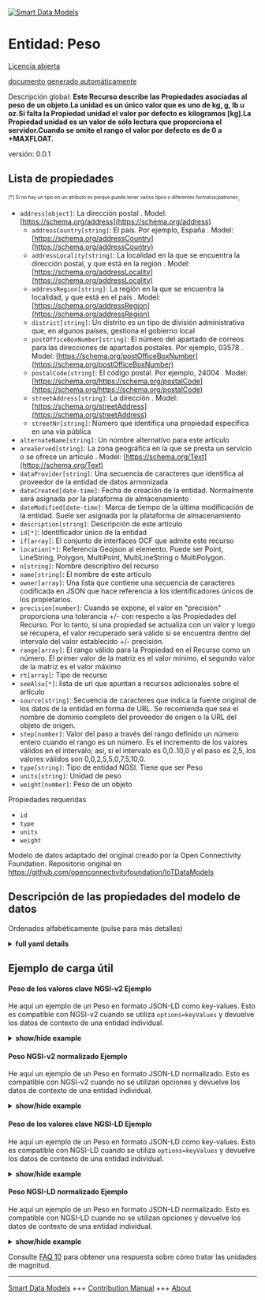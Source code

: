 <!-- 10-Header -->  
[![Smart Data Models](https://smartdatamodels.org/wp-content/uploads/2022/01/SmartDataModels_logo.png "Logo")](https://smartdatamodels.org)  
Entidad: Peso  
=============<!-- /10-Header -->  
<!-- 15-License -->  
[Licencia abierta](https://github.com/smart-data-models//dataModel.OCF/blob/master/Weight/LICENSE.md)  
[documento generado automáticamente](https://docs.google.com/presentation/d/e/2PACX-1vTs-Ng5dIAwkg91oTTUdt8ua7woBXhPnwavZ0FxgR8BsAI_Ek3C5q97Nd94HS8KhP-r_quD4H0fgyt3/pub?start=false&loop=false&delayms=3000#slide=id.gb715ace035_0_60)  
<!-- /15-License -->  
<!-- 20-Description -->  
Descripción global: **Este Recurso describe las Propiedades asociadas al peso de un objeto.La unidad es un único valor que es uno de kg, g, lb u oz.Si falta la Propiedad unidad el valor por defecto es kilogramos [kg].La Propiedad unidad es un valor de sólo lectura que proporciona el servidor.Cuando se omite el rango el valor por defecto es de 0 a +MAXFLOAT.**  
versión: 0.0.1  
<!-- /20-Description -->  
<!-- 30-PropertiesList -->  

## Lista de propiedades  

<sup><sub>[*] Si no hay un tipo en un atributo es porque puede tener varios tipos o diferentes formatos/patrones</sub></sup>.  
- `address[object]`: La dirección postal  . Model: [https://schema.org/address](https://schema.org/address)	- `addressCountry[string]`: El país. Por ejemplo, España  . Model: [https://schema.org/addressCountry](https://schema.org/addressCountry)  
	- `addressLocality[string]`: La localidad en la que se encuentra la dirección postal, y que está en la región  . Model: [https://schema.org/addressLocality](https://schema.org/addressLocality)  
	- `addressRegion[string]`: La región en la que se encuentra la localidad, y que está en el país  . Model: [https://schema.org/addressRegion](https://schema.org/addressRegion)  
	- `district[string]`: Un distrito es un tipo de división administrativa que, en algunos países, gestiona el gobierno local    
	- `postOfficeBoxNumber[string]`: El número del apartado de correos para las direcciones de apartados postales. Por ejemplo, 03578  . Model: [https://schema.org/postOfficeBoxNumber](https://schema.org/postOfficeBoxNumber)  
	- `postalCode[string]`: El código postal. Por ejemplo, 24004  . Model: [https://schema.org/https://schema.org/postalCode](https://schema.org/https://schema.org/postalCode)  
	- `streetAddress[string]`: La dirección  . Model: [https://schema.org/streetAddress](https://schema.org/streetAddress)  
	- `streetNr[string]`: Número que identifica una propiedad específica en una vía pública    
- `alternateName[string]`: Un nombre alternativo para este artículo  - `areaServed[string]`: La zona geográfica en la que se presta un servicio o se ofrece un artículo  . Model: [https://schema.org/Text](https://schema.org/Text)- `dataProvider[string]`: Una secuencia de caracteres que identifica al proveedor de la entidad de datos armonizada  - `dateCreated[date-time]`: Fecha de creación de la entidad. Normalmente será asignada por la plataforma de almacenamiento  - `dateModified[date-time]`: Marca de tiempo de la última modificación de la entidad. Suele ser asignada por la plataforma de almacenamiento  - `description[string]`: Descripción de este artículo  - `id[*]`: Identificador único de la entidad  - `if[array]`: El conjunto de interfaces OCF que admite este recurso  - `location[*]`: Referencia Geojson al elemento. Puede ser Point, LineString, Polygon, MultiPoint, MultiLineString o MultiPolygon.  - `n[string]`: Nombre descriptivo del recurso  - `name[string]`: El nombre de este artículo  - `owner[array]`: Una lista que contiene una secuencia de caracteres codificada en JSON que hace referencia a los identificadores únicos de los propietarios.  - `precision[number]`: Cuando se expone, el valor en "precisión" proporciona una tolerancia +/- con respecto a las Propiedades del Recurso. Por lo tanto, si una propiedad se actualiza con un valor y luego se recupera, el valor recuperado será válido si se encuentra dentro del intervalo del valor establecido +/- precisión.  - `range[array]`: El rango válido para la Propiedad en el Recurso como un número. El primer valor de la matriz es el valor mínimo, el segundo valor de la matriz es el valor máximo  - `rt[array]`: Tipo de recurso  - `seeAlso[*]`: lista de uri que apuntan a recursos adicionales sobre el artículo  - `source[string]`: Secuencia de caracteres que indica la fuente original de los datos de la entidad en forma de URL. Se recomienda que sea el nombre de dominio completo del proveedor de origen o la URL del objeto de origen.  - `step[number]`: Valor del paso a través del rango definido un número entero cuando el rango es un número.  Es el incremento de los valores válidos en el intervalo; así, si el intervalo es 0,0..10,0 y el paso es 2,5, los valores válidos son 0,0,2,5,5,0,7,5,10,0.  - `type[string]`: Tipo de entidad NGSI. Tiene que ser Peso  - `units[string]`: Unidad de peso  - `weight[number]`: Peso de un objeto  <!-- /30-PropertiesList -->  
<!-- 35-RequiredProperties -->  
Propiedades requeridas  
- `id`  - `type`  - `units`  - `weight`  <!-- /35-RequiredProperties -->  
<!-- 40-RequiredProperties -->  
Modelo de datos adaptado del original creado por la Open Connectivity Foundation. Repositorio original en https://github.com/openconnectivityfoundation/IoTDataModels  
<!-- /40-RequiredProperties -->  
<!-- 50-DataModelHeader -->  
## Descripción de las propiedades del modelo de datos  
Ordenados alfabéticamente (pulse para más detalles)  
<!-- /50-DataModelHeader -->  
<!-- 60-ModelYaml -->  
<details><summary><strong>full yaml details</strong></summary>    
```yaml  
Weight:    
  description: 'This Resource describes the Properties associated with weight of an object.The unit is a single value that is one of kg, g, lb or oz.If the unit Property is missing the default is kilograms [kg].The unit Property is a read-only value that is provided by the server.When range is omitted the default is 0 to +MAXFLOAT.'    
  properties:    
    address:    
      description: The mailing address    
      properties:    
        addressCountry:    
          description: 'The country. For example, Spain'    
          type: string    
          x-ngsi:    
            model: https://schema.org/addressCountry    
            type: Property    
        addressLocality:    
          description: 'The locality in which the street address is, and which is in the region'    
          type: string    
          x-ngsi:    
            model: https://schema.org/addressLocality    
            type: Property    
        addressRegion:    
          description: 'The region in which the locality is, and which is in the country'    
          type: string    
          x-ngsi:    
            model: https://schema.org/addressRegion    
            type: Property    
        district:    
          description: 'A district is a type of administrative division that, in some countries, is managed by the local government'    
          type: string    
          x-ngsi:    
            type: Property    
        postOfficeBoxNumber:    
          description: 'The post office box number for PO box addresses. For example, 03578'    
          type: string    
          x-ngsi:    
            model: https://schema.org/postOfficeBoxNumber    
            type: Property    
        postalCode:    
          description: 'The postal code. For example, 24004'    
          type: string    
          x-ngsi:    
            model: https://schema.org/https://schema.org/postalCode    
            type: Property    
        streetAddress:    
          description: The street address    
          type: string    
          x-ngsi:    
            model: https://schema.org/streetAddress    
            type: Property    
        streetNr:    
          description: Number identifying a specific property on a public street    
          type: string    
          x-ngsi:    
            type: Property    
      type: object    
      x-ngsi:    
        model: https://schema.org/address    
        type: Property    
    alternateName:    
      description: An alternative name for this item    
      type: string    
      x-ngsi:    
        type: Property    
    areaServed:    
      description: The geographic area where a service or offered item is provided    
      type: string    
      x-ngsi:    
        model: https://schema.org/Text    
        type: Property    
    dataProvider:    
      description: A sequence of characters identifying the provider of the harmonised data entity    
      type: string    
      x-ngsi:    
        type: Property    
    dateCreated:    
      description: Entity creation timestamp. This will usually be allocated by the storage platform    
      format: date-time    
      type: string    
      x-ngsi:    
        type: Property    
    dateModified:    
      description: Timestamp of the last modification of the entity. This will usually be allocated by the storage platform    
      format: date-time    
      type: string    
      x-ngsi:    
        type: Property    
    description:    
      description: A description of this item    
      type: string    
      x-ngsi:    
        type: Property    
    id:    
      anyOf:    
        - description: Identifier format of any NGSI entity    
          maxLength: 256    
          minLength: 1    
          pattern: ^[\w\-\.\{\}\$\+\*\[\]`|~^@!,:\\]+$    
          type: string    
          x-ngsi:    
            type: Property    
        - description: Identifier format of any NGSI entity    
          format: uri    
          type: string    
          x-ngsi:    
            type: Property    
      description: Unique identifier of the entity    
      x-ngsi:    
        type: Property    
    if:    
      description: The OCF Interface set supported by this Resource    
      items:    
        enum:    
          - oic.if.s    
          - oic.if.a    
          - oic.if.baseline    
        maxLength: 64    
        type: string    
      minItems: 1    
      readOnly: true    
      type: array    
      uniqueItems: true    
      x-ngsi:    
        type: Property    
    location:    
      description: 'Geojson reference to the item. It can be Point, LineString, Polygon, MultiPoint, MultiLineString or MultiPolygon'    
      oneOf:    
        - description: Geojson reference to the item. Point    
          properties:    
            bbox:    
              items:    
                type: number    
              minItems: 4    
              type: array    
            coordinates:    
              items:    
                type: number    
              minItems: 2    
              type: array    
            type:    
              enum:    
                - Point    
              type: string    
          required:    
            - type    
            - coordinates    
          title: GeoJSON Point    
          type: object    
          x-ngsi:    
            type: GeoProperty    
        - description: Geojson reference to the item. LineString    
          properties:    
            bbox:    
              items:    
                type: number    
              minItems: 4    
              type: array    
            coordinates:    
              items:    
                items:    
                  type: number    
                minItems: 2    
                type: array    
              minItems: 2    
              type: array    
            type:    
              enum:    
                - LineString    
              type: string    
          required:    
            - type    
            - coordinates    
          title: GeoJSON LineString    
          type: object    
          x-ngsi:    
            type: GeoProperty    
        - description: Geojson reference to the item. Polygon    
          properties:    
            bbox:    
              items:    
                type: number    
              minItems: 4    
              type: array    
            coordinates:    
              items:    
                items:    
                  items:    
                    type: number    
                  minItems: 2    
                  type: array    
                minItems: 4    
                type: array    
              type: array    
            type:    
              enum:    
                - Polygon    
              type: string    
          required:    
            - type    
            - coordinates    
          title: GeoJSON Polygon    
          type: object    
          x-ngsi:    
            type: GeoProperty    
        - description: Geojson reference to the item. MultiPoint    
          properties:    
            bbox:    
              items:    
                type: number    
              minItems: 4    
              type: array    
            coordinates:    
              items:    
                items:    
                  type: number    
                minItems: 2    
                type: array    
              type: array    
            type:    
              enum:    
                - MultiPoint    
              type: string    
          required:    
            - type    
            - coordinates    
          title: GeoJSON MultiPoint    
          type: object    
          x-ngsi:    
            type: GeoProperty    
        - description: Geojson reference to the item. MultiLineString    
          properties:    
            bbox:    
              items:    
                type: number    
              minItems: 4    
              type: array    
            coordinates:    
              items:    
                items:    
                  items:    
                    type: number    
                  minItems: 2    
                  type: array    
                minItems: 2    
                type: array    
              type: array    
            type:    
              enum:    
                - MultiLineString    
              type: string    
          required:    
            - type    
            - coordinates    
          title: GeoJSON MultiLineString    
          type: object    
          x-ngsi:    
            type: GeoProperty    
        - description: Geojson reference to the item. MultiLineString    
          properties:    
            bbox:    
              items:    
                type: number    
              minItems: 4    
              type: array    
            coordinates:    
              items:    
                items:    
                  items:    
                    items:    
                      type: number    
                    minItems: 2    
                    type: array    
                  minItems: 4    
                  type: array    
                type: array    
              type: array    
            type:    
              enum:    
                - MultiPolygon    
              type: string    
          required:    
            - type    
            - coordinates    
          title: GeoJSON MultiPolygon    
          type: object    
          x-ngsi:    
            type: GeoProperty    
      x-ngsi:    
        type: GeoProperty    
    n:    
      description: Friendly name of the Resource    
      maxLength: 64    
      readOnly: true    
      type: string    
      x-ngsi:    
        type: Property    
    name:    
      description: The name of this item    
      type: string    
      x-ngsi:    
        type: Property    
    owner:    
      description: A List containing a JSON encoded sequence of characters referencing the unique Ids of the owner(s)    
      items:    
        anyOf:    
          - description: Identifier format of any NGSI entity    
            maxLength: 256    
            minLength: 1    
            pattern: ^[\w\-\.\{\}\$\+\*\[\]`|~^@!,:\\]+$    
            type: string    
            x-ngsi:    
              type: Property    
          - description: Identifier format of any NGSI entity    
            format: uri    
            type: string    
            x-ngsi:    
              type: Property    
        description: Unique identifier of the entity    
        x-ngsi:    
          type: Property    
      type: array    
      x-ngsi:    
        type: Property    
    precision:    
      description: 'When exposed the value in ''precision'' provides a +/- tolerance against the Properties in the Resource. Thus if a Property is UPDATED to a value and that Property then RETRIEVED, the RETRIEVED value is valid if in the range of the set value +/- precision'    
      readOnly: true    
      type: number    
      x-ngsi:    
        type: Property    
    range:    
      description: 'The valid range for the Property in the Resource as a number. The first value in the array is the minimum value, the second value in the array is the maximum value'    
      items:    
        type: number    
      maxItems: 2    
      minItems: 2    
      readOnly: true    
      type: array    
      x-ngsi:    
        type: Property    
    rt:    
      description: Resource Type    
      items:    
        enum:    
          - oic.r.weight    
        maxLength: 64    
        type: string    
      minItems: 1    
      readOnly: true    
      type: array    
      uniqueItems: true    
      x-ngsi:    
        type: Property    
    seeAlso:    
      description: list of uri pointing to additional resources about the item    
      oneOf:    
        - items:    
            format: uri    
            type: string    
          minItems: 1    
          type: array    
        - format: uri    
          type: string    
      x-ngsi:    
        type: Property    
    source:    
      description: 'A sequence of characters giving the original source of the entity data as a URL. Recommended to be the fully qualified domain name of the source provider, or the URL to the source object'    
      type: string    
      x-ngsi:    
        type: Property    
    step:    
      description: 'Step value across the defined range an integer when the range is a number.  This is the increment for valid values across the range; so if range is 0.0..10.0 and step is 2.5 then valid values are 0.0,2.5,5.0,7.5,10.0'    
      readOnly: true    
      type: number    
      x-ngsi:    
        type: Property    
    type:    
      description: NGSI entity type. It has to be Weight    
      enum:    
        - Weight    
      type: string    
      x-ngsi:    
        type: Property    
    units:    
      default: kg    
      description: Weight unit    
      enum:    
        - kg    
        - g    
        - lb    
        - oz    
      readOnly: true    
      type: string    
      x-ngsi:    
        type: Property    
    weight:    
      description: Weight of an object    
      minimum: 0.0    
      type: number    
      x-ngsi:    
        type: Property    
  required:    
    - weight    
    - units    
    - id    
    - type    
  type: object    
  x-derived-from: https://raw.githubusercontent.com/openconnectivityfoundation/IoTDataModels/master/WeightResURI.swagger.json    
  x-disclaimer: 'Redistribution and use in source and binary forms, with or without modification, are permitted  provided that the license conditions are met. Copyleft (c) 2022 Contributors to Smart Data Models Program'    
  x-license-url: https://github.com/smart-data-models/dataModel.OCF/blob/master/Weight/LICENSE.md    
  x-model-schema: https://smart-data-models.github.io/dataModel.OCF/Weight/schema.json    
  x-model-tags: OCF    
  x-version: 0.0.1    
```  
</details>    
<!-- /60-ModelYaml -->  
<!-- 70-MiddleNotes -->  
<!-- /70-MiddleNotes -->  
<!-- 80-Examples -->  
## Ejemplo de carga útil  
#### Peso de los valores clave NGSI-v2 Ejemplo  
He aquí un ejemplo de un Peso en formato JSON-LD como key-values. Esto es compatible con NGSI-v2 cuando se utiliza `options=keyValues` y devuelve los datos de contexto de una entidad individual.  
<details><summary><strong>show/hide example</strong></summary>    
```json  
{  
    "id": "urn:ngsi-ld:Weight:id:PXJS:38939979",  
    "dateCreated": "1973-09-18T05:35:54Z",  
    "dateModified": "1970-09-12T11:25:12Z",  
    "source": "Street ask beat again health figure. Exactly president protect certainly situation avoid always.",  
    "name": "Compare top under. Policy significa",  
    "alternateName": "Place wonder whom seven. Thank future tonight notice firm",  
    "description": "Unit economy light might debate finally. Prove understand pass relate develop consumer perform. The instead smile behavior chance during produce.",  
    "dataProvider": "Crime window how defense. Beyond area central already usually as which. Successful night wife father rock economy media.",  
    "owner": [  
        "urn:ngsi-ld:Weight:items:CIDP:31330312",  
        "urn:ngsi-ld:Weight:items:KPDZ:31790939"  
    ],  
    "seeAlso": [  
        "urn:ngsi-ld:Weight:items:LOVM:09152413"  
    ],  
    "location": {  
        "type": "Point",  
        "coordinates": [  
            59.1616925,  
            4.378997  
        ]  
    },  
    "address": {  
        "streetAddress": "Before box would figure.",  
        "addressLocality": "Voice majority case it. These term field race million leader add. Return computer tell catch ready. Nearly recognize set affect.",  
        "addressRegion": "Event ok fish nearly run. Value deep their feel deep only. Word member camera language character.",  
        "addressCountry": "Enough minute every",  
        "postalCode": "Follow market light interest. Gas animal seem rest senior however gr",  
        "postOfficeBoxNumber": "Practice end yet stay she maybe. Land shake indeed different public issue.",  
        "streetNr": "Forward on dark movie both current fund unt",  
        "district": "East project would likely. Computer indeed truth American write even. Capital year military part."  
    },  
    "areaServed": "Development age computer happen let wall. Raise upon party. Democrat serious month env",  
    "rt": [  
        "oic.r.weight"  
    ],  
    "weight": 473.7,  
    "units": "lb",  
    "range": [  
        361.9,  
        412.9  
    ],  
    "step": 66.1,  
    "precision": 10.6,  
    "n": "Be I than enough opportunity at. Turn ge",  
    "if": [  
        "oic.if.s"  
    ],  
    "type": "Weight"  
}  
```  
</details>  
#### Peso NGSI-v2 normalizado Ejemplo  
He aquí un ejemplo de un Peso en formato JSON-LD normalizado. Esto es compatible con NGSI-v2 cuando no se utilizan opciones y devuelve los datos de contexto de una entidad individual.  
<details><summary><strong>show/hide example</strong></summary>    
```json  
{  
    "id": "urn:ngsi-ld:Weight:id:PXJS:38939979",  
    "dateCreated": {  
        "type": "DateTime",  
        "value": "1973-09-18T05:35:54Z"  
    },  
    "dateModified": {  
        "type": "DateTime",  
        "value": "1970-09-12T11:25:12Z"  
    },  
    "source": {  
        "type": "Text",  
        "value": "Street ask beat again health figure. Exactly president protect certainly situation avoid always."  
    },  
    "name": {  
        "type": "Text",  
        "value": "Compare top under. Policy significa"  
    },  
    "alternateName": {  
        "type": "Text",  
        "value": "Place wonder whom seven. Thank future tonight notice firm"  
    },  
    "description": {  
        "type": "Text",  
        "value": "Unit economy light might debate finally. Prove understand pass relate develop consumer perform. The instead smile behavior chance during produce."  
    },  
    "dataProvider": {  
        "type": "Text",  
        "value": "Crime window how defense. Beyond area central already usually as which. Successful night wife father rock economy media."  
    },  
    "owner": {  
        "type": "StructuredValue",  
        "value": [  
            "urn:ngsi-ld:Weight:items:CIDP:31330312",  
            "urn:ngsi-ld:Weight:items:KPDZ:31790939"  
        ]  
    },  
    "seeAlso": {  
        "type": "StructuredValue",  
        "value": [  
            "urn:ngsi-ld:Weight:items:LOVM:09152413"  
        ]  
    },  
    "location": {  
        "type": "geo:json",  
        "value": {  
            "type": "Point",  
            "coordinates": [  
                59.1616925,  
                4.378997  
            ]  
        }  
    },  
    "address": {  
        "type": "StructuredValue",  
        "value": {  
            "streetAddress": "Before box would figure.",  
            "addressLocality": "Voice majority case it. These term field race million leader add. Return computer tell catch ready. Nearly recognize set affect.",  
            "addressRegion": "Event ok fish nearly run. Value deep their feel deep only. Word member camera language character.",  
            "addressCountry": "Enough minute every",  
            "postalCode": "Follow market light interest. Gas animal seem rest senior however gr",  
            "postOfficeBoxNumber": "Practice end yet stay she maybe. Land shake indeed different public issue.",  
            "streetNr": "Forward on dark movie both current fund unt",  
            "district": "East project would likely. Computer indeed truth American write even. Capital year military part."  
        }  
    },  
    "areaServed": {  
        "type": "Text",  
        "value": "Development age computer happen let wall. Raise upon party. Democrat serious month env"  
    },  
    "rt": {  
        "type": "StructuredValue",  
        "value": [  
            "oic.r.weight"  
        ]  
    },  
    "weight": {  
        "type": "Number",  
        "value": 473.7  
    },  
    "units": {  
        "type": "Text",  
        "value": "lb"  
    },  
    "range": {  
        "type": "StructuredValue",  
        "value": [  
            361.9,  
            412.9  
        ]  
    },  
    "step": {  
        "type": "Number",  
        "value": 66.1  
    },  
    "precision": {  
        "type": "Number",  
        "value": 10.6  
    },  
    "n": {  
        "type": "Text",  
        "value": "Be I than enough opportunity at. Turn ge"  
    },  
    "if": {  
        "type": "StructuredValue",  
        "value": [  
            "oic.if.s"  
        ]  
    },  
    "type": "Weight"  
}  
```  
</details>  
#### Peso de los valores clave NGSI-LD Ejemplo  
He aquí un ejemplo de un Peso en formato JSON-LD como key-values. Esto es compatible con NGSI-LD cuando se utiliza `options=keyValues` y devuelve los datos de contexto de una entidad individual.  
<details><summary><strong>show/hide example</strong></summary>    
```json  
{  
    "id": "urn:ngsi-ld:Weight:id:PXJS:38939979",  
    "dateCreated": "1973-09-18T05:35:54Z",  
    "dateModified": "1970-09-12T11:25:12Z",  
    "source": "Street ask beat again health figure. Exactly president protect certainly situation avoid always.",  
    "name": "Compare top under. Policy significa",  
    "alternateName": "Place wonder whom seven. Thank future tonight notice firm",  
    "description": "Unit economy light might debate finally. Prove understand pass relate develop consumer perform. The instead smile behavior chance during produce.",  
    "dataProvider": "Crime window how defense. Beyond area central already usually as which. Successful night wife father rock economy media.",  
    "owner": [  
        "urn:ngsi-ld:Weight:items:CIDP:31330312",  
        "urn:ngsi-ld:Weight:items:KPDZ:31790939"  
    ],  
    "seeAlso": [  
        "urn:ngsi-ld:Weight:items:LOVM:09152413"  
    ],  
    "location": {  
        "type": "Point",  
        "coordinates": [  
            59.1616925,  
            4.378997  
        ]  
    },  
    "address": {  
        "streetAddress": "Before box would figure.",  
        "addressLocality": "Voice majority case it. These term field race million leader add. Return computer tell catch ready. Nearly recognize set affect.",  
        "addressRegion": "Event ok fish nearly run. Value deep their feel deep only. Word member camera language character.",  
        "addressCountry": "Enough minute every",  
        "postalCode": "Follow market light interest. Gas animal seem rest senior however gr",  
        "postOfficeBoxNumber": "Practice end yet stay she maybe. Land shake indeed different public issue.",  
        "streetNr": "Forward on dark movie both current fund unt",  
        "district": "East project would likely. Computer indeed truth American write even. Capital year military part."  
    },  
    "areaServed": "Development age computer happen let wall. Raise upon party. Democrat serious month env",  
    "rt": [  
        "oic.r.weight"  
    ],  
    "weight": 473.7,  
    "units": "lb",  
    "range": [  
        361.9,  
        412.9  
    ],  
    "step": 66.1,  
    "precision": 10.6,  
    "n": "Be I than enough opportunity at. Turn ge",  
    "if": [  
        "oic.if.s"  
    ],  
    "type": "Weight",  
    "@context": [  
        "https://smartdatamodels.org/context.jsonld"  
    ]  
}  
```  
</details>  
#### Peso NGSI-LD normalizado Ejemplo  
He aquí un ejemplo de un Peso en formato JSON-LD normalizado. Esto es compatible con NGSI-LD cuando no se utilizan opciones y devuelve los datos de contexto de una entidad individual.  
<details><summary><strong>show/hide example</strong></summary>    
```json  
{  
    "id": "urn:ngsi-ld:Weight:id:PXJS:38939979",  
    "dateCreated": {  
        "type": "Property",  
        "value": {  
            "@type": "DateTime",  
            "@value": "1973-09-18T05:35:54Z"  
        }  
    },  
    "dateModified": {  
        "type": "Property",  
        "value": {  
            "@type": "DateTime",  
            "@value": "1970-09-12T11:25:12Z"  
        }  
    },  
    "source": {  
        "type": "Property",  
        "value": "Street ask beat again health figure. Exactly president protect certainly situation avoid always."  
    },  
    "name": {  
        "type": "Property",  
        "value": "Compare top under. Policy significa"  
    },  
    "alternateName": {  
        "type": "Property",  
        "value": "Place wonder whom seven. Thank future tonight notice firm"  
    },  
    "description": {  
        "type": "Property",  
        "value": "Unit economy light might debate finally. Prove understand pass relate develop consumer perform. The instead smile behavior chance during produce."  
    },  
    "dataProvider": {  
        "type": "Property",  
        "value": "Crime window how defense. Beyond area central already usually as which. Successful night wife father rock economy media."  
    },  
    "owner": {  
        "type": "Property",  
        "value": [  
            "urn:ngsi-ld:Weight:items:CIDP:31330312",  
            "urn:ngsi-ld:Weight:items:KPDZ:31790939"  
        ]  
    },  
    "seeAlso": {  
        "type": "Property",  
        "value": [  
            "urn:ngsi-ld:Weight:items:LOVM:09152413"  
        ]  
    },  
    "location": {  
        "type": "GeoProperty",  
        "value": {  
            "type": "Point",  
            "coordinates": [  
                59.1616925,  
                4.378997  
            ]  
        }  
    },  
    "address": {  
        "type": "Property",  
        "value": {  
            "streetAddress": "Before box would figure.",  
            "addressLocality": "Voice majority case it. These term field race million leader add. Return computer tell catch ready. Nearly recognize set affect.",  
            "addressRegion": "Event ok fish nearly run. Value deep their feel deep only. Word member camera language character.",  
            "addressCountry": "Enough minute every",  
            "postalCode": "Follow market light interest. Gas animal seem rest senior however gr",  
            "postOfficeBoxNumber": "Practice end yet stay she maybe. Land shake indeed different public issue.",  
            "streetNr": "Forward on dark movie both current fund unt",  
            "district": "East project would likely. Computer indeed truth American write even. Capital year military part."  
        }  
    },  
    "areaServed": {  
        "type": "Property",  
        "value": "Development age computer happen let wall. Raise upon party. Democrat serious month env"  
    },  
    "rt": {  
        "type": "Property",  
        "value": [  
            "oic.r.weight"  
        ]  
    },  
    "weight": {  
        "type": "Property",  
        "value": 473.7  
    },  
    "units": {  
        "type": "Property",  
        "value": "lb"  
    },  
    "range": {  
        "type": "Property",  
        "value": [  
            361.9,  
            412.9  
        ]  
    },  
    "step": {  
        "type": "Property",  
        "value": 66.1  
    },  
    "precision": {  
        "type": "Property",  
        "value": 10.6  
    },  
    "n": {  
        "type": "Property",  
        "value": "Be I than enough opportunity at. Turn ge"  
    },  
    "if": {  
        "type": "Property",  
        "value": [  
            "oic.if.s"  
        ]  
    },  
    "type": "Weight",  
    "@context": [  
        "https://smartdatamodels.org/context.jsonld"  
    ]  
}  
```  
</details><!-- /80-Examples -->  
<!-- 90-FooterNotes -->  
<!-- /90-FooterNotes -->  
<!-- 95-Units -->  
Consulte [FAQ 10](https://smartdatamodels.org/index.php/faqs/) para obtener una respuesta sobre cómo tratar las unidades de magnitud.  
<!-- /95-Units -->  
<!-- 97-LastFooter -->  
---  
[Smart Data Models](https://smartdatamodels.org) +++ [Contribution Manual](https://bit.ly/contribution_manual) +++ [About](https://bit.ly/Introduction_SDM)<!-- /97-LastFooter -->  
